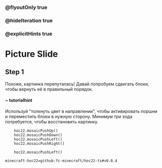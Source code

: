 ### @flyoutOnly true
### @hideIteration true
### @explicitHints true


# Picture Slide

## Step 1  
Похоже, картинка перепуталась! Давай попробуем сдвигать блоки, чтобы вернуть её в правильный порядок.  

#### ~ tutorialhint  
Используй "толкнуть цвет в направлении", чтобы активировать поршни и переместить блоки в нужную сторону. Минимум три хода потребуется, чтобы восстановить картинку.  


```ghost
    hoc22.mosaicPushUp()
    hoc22.mosaicPushDown()
    hoc22.mosaicPushLeft()
    hoc22.mosaicPushRight()
```
```template
    hoc22.mosaicPushLeft()
```

```package
minecraft-hoc22=github:fc-minecraft/hoc22-ts#v0.0.4
```